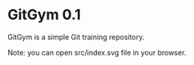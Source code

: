 # GitGym 0.1

GitGym is a simple Git training repository.

Note: you can open src/index.svg file in your browser.